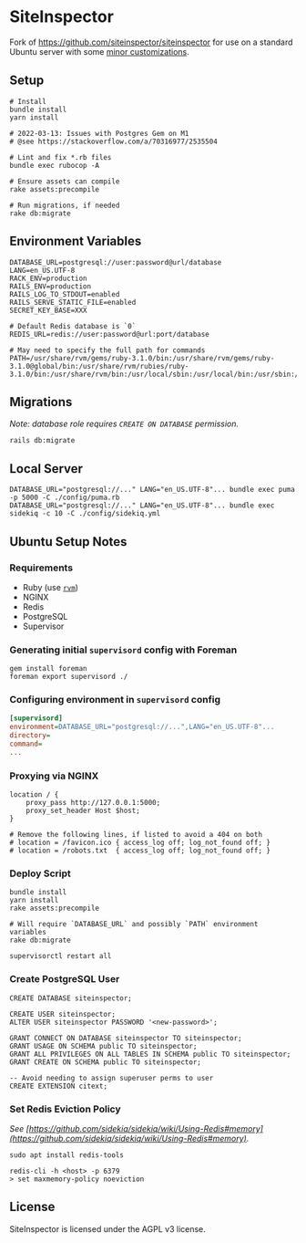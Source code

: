 # SiteInspector

Fork of https://github.com/siteinspector/siteinspector for use on a standard Ubuntu server with some [minor
customizations](https://github.com/siteinspector/siteinspector/compare/master...diglactic:siteinspector:main).

## Setup

```shell
# Install
bundle install
yarn install

# 2022-03-13: Issues with Postgres Gem on M1
# @see https://stackoverflow.com/a/70316977/2535504

# Lint and fix *.rb files
bundle exec rubocop -A

# Ensure assets can compile
rake assets:precompile  

# Run migrations, if needed
rake db:migrate
```

## Environment Variables

```dotenv
DATABASE_URL=postgresql://user:password@url/database
LANG=en_US.UTF-8
RACK_ENV=production
RAILS_ENV=production
RAILS_LOG_TO_STDOUT=enabled
RAILS_SERVE_STATIC_FILE=enabled
SECRET_KEY_BASE=XXX

# Default Redis database is `0`
REDIS_URL=redis://user:password@url:port/database

# May need to specify the full path for commands
PATH=/usr/share/rvm/gems/ruby-3.1.0/bin:/usr/share/rvm/gems/ruby-3.1.0@global/bin:/usr/share/rvm/rubies/ruby-3.1.0/bin:/usr/share/rvm/bin:/usr/local/sbin:/usr/local/bin:/usr/sbin:/usr/bin:/sbin:/bin:/usr/games:/usr/local/games:/snap/bin:/home/siteinspector/.rvm/bin
```

## Migrations

_Note: database role requires `CREATE ON DATABASE` permission._

```shell
rails db:migrate
```

## Local Server

```shell
DATABASE_URL="postgresql://..." LANG="en_US.UTF-8"... bundle exec puma -p 5000 -C ./config/puma.rb
DATABASE_URL="postgresql://..." LANG="en_US.UTF-8"... bundle exec sidekiq -c 10 -C ./config/sidekiq.yml
```

## Ubuntu Setup Notes

### Requirements

- Ruby (use [`rvm`](https://github.com/rvm/ubuntu_rvm))
- NGINX
- Redis
- PostgreSQL
- Supervisor

### Generating initial `supervisord` config with Foreman

```shell
gem install foreman
foreman export supervisord ./
```

### Configuring environment in `supervisord` config

```ini
[supervisord]
environment=DATABASE_URL="postgresql://...",LANG="en_US.UTF-8"...
directory=
command=
...
```

### Proxying via NGINX

```shell
location / {
    proxy_pass http://127.0.0.1:5000;
    proxy_set_header Host $host;    
}

# Remove the following lines, if listed to avoid a 404 on both
# location = /favicon.ico { access_log off; log_not_found off; }
# location = /robots.txt  { access_log off; log_not_found off; }
```

### Deploy Script

```shell
bundle install
yarn install
rake assets:precompile

# Will require `DATABASE_URL` and possibly `PATH` environment variables
rake db:migrate

supervisorctl restart all
```

### Create PostgreSQL User

```postgresql
CREATE DATABASE siteinspector;

CREATE USER siteinspector;
ALTER USER siteinspector PASSWORD '<new-password>';

GRANT CONNECT ON DATABASE siteinspector TO siteinspector;
GRANT USAGE ON SCHEMA public TO siteinspector;
GRANT ALL PRIVILEGES ON ALL TABLES IN SCHEMA public TO siteinspector;
GRANT CREATE ON SCHEMA public TO siteinspector;

-- Avoid needing to assign superuser perms to user
CREATE EXTENSION citext;
```

### Set Redis Eviction Policy

_See [https://github.com/sidekiq/sidekiq/wiki/Using-Redis#memory](https://github.com/sidekiq/sidekiq/wiki/Using-Redis#memory)._

```shell
sudo apt install redis-tools

redis-cli -h <host> -p 6379
> set maxmemory-policy noeviction
```

## License

SiteInspector is licensed under the AGPL v3 license.
